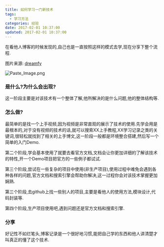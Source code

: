 ```yaml
---
title: 如何学习一门新技术
tags:
  - 学习方法
categories: 经验
date: 2017-02-01 10:37:00
updated: 2017-02-01 10:37:00
---
```


在看他人博客的时候发现的,自己也是一直按照这样的模式去学,现在分享下整个流程.

图片来源: [dreamfy][1]

![Paste_Image.png](http://upload-images.jianshu.io/upload_images/2148449-71e36af82735d03d.png?imageMogr2/auto-orient/strip%7CimageView2/2/w/1240)


### 是什么?为什么会出现?
这一阶段主要是对该技术有一个整体了解,他所解决的是什么问题,他的整体结构等.

### 怎么做?
最简单的是找一个上手视频,因为视频是非常直观的展示了技术的使用.先学会用是最根本的,对于没有视频的技术的话,就可以搜索XX上手教程,XX学习记录之类的关键词,很轻松就找到了相关的上手博文,这一阶段一般都是环境整合搭建,然后写一个简单的入门Demo.

第二个阶段,学会基本使用了就要去看官方文档,文档会让你更加详细的了解该技术的特性,开一个Demo项目把官方的一些例子都试试.

第三个阶段,尝试在一些复杂的项目中使用(非生产项目),使用过程中难免会遇到各种各样的问题,官方文档和搜索引擎会帮助你解决,这一过程你会对该技术掌握更加娴熟.

第三个阶段,去github上找一些别人的项目,主要是看他人的使用方法,模块设计,代码封装等.

第四个阶段,生产项目使用吧,遇到问题还是官方文档和搜索引擎.

### 分享
好记性不如烂笔头,博客记录是一个很好地习惯,能把自己学的东西和他人讲清楚才叫真正的懂了这个技术.


  [1]: http://dreamfy.cn/2016/11/24/%E4%B8%80%E5%BC%A0%E5%9B%BE%E6%95%99%E4%BD%A0%E5%A6%82%E4%BD%95%E5%AD%A6%E4%B9%A0%E6%96%B0%E6%8A%80%E6%9C%AF/
